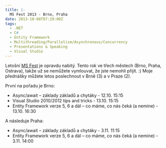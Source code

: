 ```yaml
---
title: |-
  MS Fest 2013 - Brno, Praha
date: 2013-10-08T07:29:00Z
tags:
  - .NET
  - C#
  - Entity Framework
  - Multithreading/Parallelism/Asynchronous/Concurrency
  - Presentations & Speaking
  - Visual Studio
---
```

Letošní [MS Fest][1] je opravdu nabitý. Tento rok ve třech městech (Brno, Praha, Ostrava), takže už se nemůžete vymlouvat, že jste nemohli přijít. :) Moje přednášky můžete letos poslechnout v Brně (3) a v Praze (2).

<!-- excerpt -->

První na pořadu je Brno:

*	Async/await – základy základů a chytáky - 12.10. 15:15
*	Visual Studio 2010/2012 tips and tricks - 13.10. 15:15
*	Entity Framework verze 5, 6 a dál – co máme, co nás čeká (a nemine) - 13.10. 16:30

A následuje Praha:

*	Async/await – základy základů a chytáky - 3.11. 11:15
*	Entity Framework verze 5, 6 a dál – co máme, co nás čeká (a nemine) - 3.11. 14:00

[1]: http://www.ms-fest.cz/